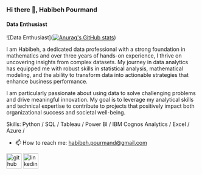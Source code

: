 ### Hi there 👋, Habibeh Pourmand
#### Data Enthusiast
![Data Enthusiast]([![Anurag's GitHub stats](https://github-readme-stats.vercel.app/api?username=hpourmand)](https://github.com/anuraghazra/github-readme-stats))

I am Habibeh, a dedicated data professional with a strong foundation in mathematics and over three years of hands-on experience, I thrive on uncovering insights from complex datasets. My journey in data analytics has equipped me with robust skills in statistical analysis, mathematical modeling, and the ability to transform data into actionable strategies that enhance business performance.

I am particularly passionate about using data to solve challenging problems and drive meaningful innovation. My goal is to leverage my analytical skills and technical expertise to contribute to projects that positively impact both organizational success and societal well-being.




Skills: Python / SQL / Tableau / Power BI / IBM Cognos Analytics / Excel / Azure / 

- 📫 How to reach me: habibeh.pourmand@gmail.com 


[<img src='https://cdn.jsdelivr.net/npm/simple-icons@3.0.1/icons/github.svg' alt='github' height='40'>](https://github.com/hpourmand)  [<img src='https://cdn.jsdelivr.net/npm/simple-icons@3.0.1/icons/linkedin.svg' alt='linkedin' height='40'>](https://www.linkedin.com/in/www.linkedin.com/in/habibehpourmand/)  

